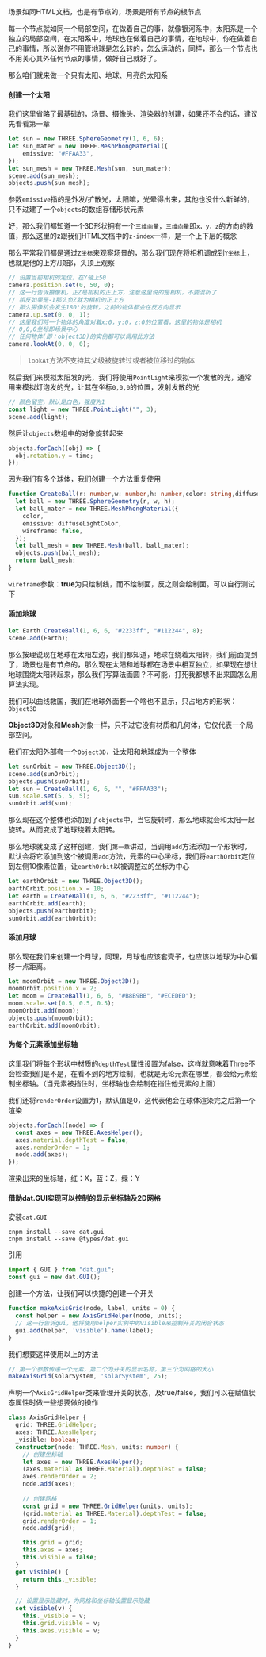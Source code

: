 场景如同HTML文档，也是有节点的，场景是所有节点的根节点

每一个节点就如同一个局部空间，在做着自己的事，就像银河系中，太阳系是一个独立的局部空间，在太阳系中，地球也在做着自己的事情，在地球中，你在做着自己的事情，所以说你不用管地球是怎么转的，怎么运动的，同样，那么一个节点也不用关心其外任何节点的事情，做好自己就好了。

那么咱们就来做一个只有太阳、地球、月亮的太阳系

#### 创建一个太阳

我们这里省略了最基础的，场景、摄像头、渲染器的创建，如果还不会的话，建议先看看第一章

```typescript
let sun = new THREE.SphereGeometry(1, 6, 6);
let sun_mater = new THREE.MeshPhongMaterial({
    emissive: "#FFAA33",
});
let sun_mesh = new THREE.Mesh(sun, sun_mater);
scene.add(sun_mesh);
objects.push(sun_mesh);
```

参数`emissive`指的是外发/扩散光，太阳嘛，光晕得出来，其他也没什么新鲜的，只不过建了一个`objects`的数组存储形状元素

好，那么我们都知道一个3D形状拥有一个`三维向量`，`三维向量`即`x，y，z`的方向的数值，那么这里的z跟我们HTML文档中的`z-index`一样，是一个上下层的概念

那么平常我们都是通过`Z坐标`来观察场景的，那么我们现在将相机调成到`Y坐标`上，也就是他的上方/顶部，头顶上观察

```typescript
// 设置当前相机的定位，在Y轴上50
camera.position.set(0, 50, 0);
// 这一行告诉摄像机，正Z是相机的正上方，注意这里说的是相机，不要混析了
// 相反如果是-1那么负Z就为相机的正上方
// 那么摄像机会发生180°的旋转，之前的物体都会在反方向显示
camera.up.set(0, 0, 1);
// 这里我们将一个物体的角度对着x:0，y:0，z:0的位置看，这里的物体是相机
// 0,0,0坐标即场景中心
// 任何物体(即：object3D)的实例都可以调用此方法
camera.lookAt(0, 0, 0);
```

> `lookAt`方法不支持其父级被旋转过或者被位移过的物体

然后我们来模拟太阳发的光，我们将使用`PointLight`来模拟一个发散的光，通常用来模拟灯泡发的光，让其在坐标`0,0,0`的位置，发射发散的光

```typescript
// 颜色留空，默认是白色，强度为1
const light = new THREE.PointLight("", 3);
scene.add(light);
```

然后让`objects`数组中的对象旋转起来

```typescript
objects.forEach((obj) => {
  obj.rotation.y = time;
});
```

因为我们有多个球体，我们创建一个方法重复使用

```typescript
function CreateBall(r: number,w: number,h: number,color: string,diffuseLightColor: string) {
  let ball = new THREE.SphereGeometry(r, w, h);
  let ball_mater = new THREE.MeshPhongMaterial({
    color,
    emissive: diffuseLightColor,
    wireframe: false,
  });
  let ball_mesh = new THREE.Mesh(ball, ball_mater);
  objects.push(ball_mesh);
  return ball_mesh;
}
```

`wireframe`参数：**true**为只绘制线，而不绘制面，反之则会绘制面。可以自行测试下

#### 添加地球

```typescript
let Earth CreateBall(1, 6, 6, "#2233ff", "#112244", 8);
scene.add(Earth);
```

那么按理说现在地球在太阳左边，我们都知道，地球在绕着太阳转，我们前面提到了，场景也是有节点的，那么现在太阳和地球都在场景中相互独立，如果现在想让地球围绕太阳转起来，那么我们写算法画圆？不可能，打死我都想不出来圆怎么用算法实现。

我们可以曲线救国，我们在地球外面套一个啥也不显示，只占地方的形状：`Object3D`

**Object3D**对象和**Mesh**对象一样，只不过它没有材质和几何体，它仅代表一个局部空间。

我们在太阳外部套一个`Object3D`，让太阳和地球成为一个整体

```typescript
let sunOrbit = new THREE.Object3D();
scene.add(sunOrbit);
objects.push(sunOrbit);
let sun = CreateBall(1, 6, 6, "", "#FFAA33");
sun.scale.set(5, 5, 5);
sunOrbit.add(sun);
```

那么现在这个整体也添加到了`objects`中，当它旋转时，那么地球就会和太阳一起旋转。从而变成了地球绕着太阳转。

那么地球就变成了这样创建，我们`第一章`讲过，当调用`add`方法添加一个形状时，默认会将它添加到这个被调用`add`方法，元素的中心坐标，我们将`earthOrbit`定位到左侧10像素位置，让`earthOrbit`以被调整过的坐标为中心

```typescript
let earthOrbit = new THREE.Object3D();
earthOrbit.position.x = 10;
let earth = CreateBall(1, 6, 6, "#2233ff", "#112244");
earthOrbit.add(earth);
objects.push(earthOrbit);
sunOrbit.add(earthOrbit);
```

#### 添加月球

那么现在我们来创建一个月球，同理，月球也应该套壳子，也应该以地球为中心偏移一点距离。

```typescript
let moomOrbit = new THREE.Object3D();
moomOrbit.position.x = 2;
let moom = CreateBall(1, 6, 6, "#B8B9BB", "#ECEDED");
moom.scale.set(0.5, 0.5, 0.5);
moomOrbit.add(moom);
objects.push(moomOrbit);
earthOrbit.add(moomOrbit);
```

#### 为每个元素添加坐标轴

这里我们将每个形状中材质的`depthTest`属性设置为false，这样就意味着Three不会检查我们是不是，在看不到的地方绘制，也就是无论元素在哪里，都会给元素绘制坐标轴。（当元素被挡住时，坐标轴也会绘制在挡住他元素的上面）

我们还将`renderOrder`设置为1，默认值是0，这代表他会在球体渲染完之后第一个渲染

```typescript
objects.forEach((node) => {
  const axes = new THREE.AxesHelper();
  axes.material.depthTest = false;
  axes.renderOrder = 1;
  node.add(axes);
});
```

渲染出来的坐标轴，红：X，蓝：Z，绿：Y

#### 借助dat.GUI实现可以控制的显示坐标轴及2D网格

安装`dat.GUI`

```shell
cnpm install --save dat.gui
cnpm install --save @types/dat.gui
```

引用

```typescript
import { GUI } from "dat.gui";
const gui = new dat.GUI();
```

创建一个方法，让我们可以快捷的创建一个开关

```typescript
function makeAxisGrid(node, label, units = 0) {
  const helper = new AxisGridHelper(node, units);
  // 这一行告诉gui，他将使用helper实例中的visible来控制开关的闭合状态
  gui.add(helper, 'visible').name(label);
}
```

我们想要这样使用以上的方法

```typescript
// 第一个参数传递一个元素，第二个为开关的显示名称，第三个为网格的大小
makeAxisGrid(solarSystem, 'solarSystem', 25);
```

声明一个`AxisGridHelper`类来管理开关的状态，及true/false，我们可以在赋值状态属性时做一些想要做的操作

```typescript
class AxisGridHelper {
  grid: THREE.GridHelper;
  axes: THREE.AxesHelper;
  _visible: boolean;
  constructor(node: THREE.Mesh, units: number) {
    // 创建坐标轴
    let axes = new THREE.AxesHelper();
    (axes.material as THREE.Material).depthTest = false;
    axes.renderOrder = 2;
    node.add(axes);
    
    // 创建网格
    const grid = new THREE.GridHelper(units, units);
    (grid.material as THREE.Material).depthTest = false;
    grid.renderOrder = 1;
    node.add(grid);

    this.grid = grid;
    this.axes = axes;
    this.visible = false;
  }
  get visible() {
    return this._visible;
  }

  // 设置显示隐藏时，为网格和坐标轴设置显示隐藏
  set visible(v) {
    this._visible = v;
    this.grid.visible = v;
    this.axes.visible = v;
  }
}
```

